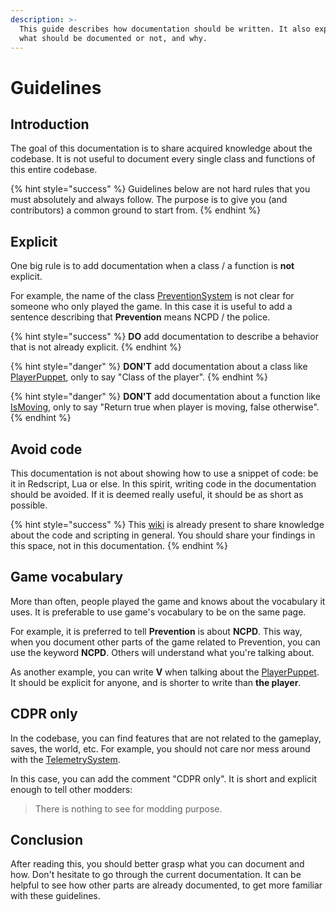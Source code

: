 ```yaml
---
description: >-
  This guide describes how documentation should be written. It also explains
  what should be documented or not, and why.
---
```


# Guidelines

## Introduction

The goal of this documentation is to share acquired knowledge about the codebase. It is not useful to document every single class and functions of this entire codebase.

{% hint style="success" %}
Guidelines below are not hard rules that you must absolutely and always follow. The purpose is to give you (and contributors) a common ground to start from.
{% endhint %}

## Explicit

One big rule is to add documentation when a class / a function is **not** explicit.

For example, the name of the class [PreventionSystem](https://nativedb.red4ext.com/PreventionSystem) is not clear for someone who only played the game. In this case it is useful to add a sentence describing that **Prevention** means NCPD / the police.

{% hint style="success" %}
**DO** add documentation to describe a behavior that is not already explicit.
{% endhint %}

{% hint style="danger" %}
**DON'T** add documentation about a class like [PlayerPuppet](https://nativedb.red4ext.com/PlayerPuppet), only to say "Class of the player".
{% endhint %}

{% hint style="danger" %}
**DON'T** add documentation about a function like [IsMoving](https://nativedb.red4ext.com/PlayerPuppet#IsMoving), only to say "Return true when player is moving, false otherwise".
{% endhint %}

## Avoid code

This documentation is not about showing how to use a snippet of code: be it in Redscript, Lua or else. In this spirit, writing code in the documentation should be avoided. If it is deemed really useful, it should be as short as possible.

{% hint style="success" %}
This [wiki](https://app.gitbook.com/o/-MP5ijqI11FeeX7c8-N8/s/fwsaoju1TBAUvMpI6NIw/) is already present to share knowledge about the code and scripting in general. You should share your findings in this space, not in this documentation.
{% endhint %}

## Game vocabulary

More than often, people played the game and knows about the vocabulary it uses. It is preferable to use game's vocabulary to be on the same page.

For example, it is preferred to tell **Prevention** is about **NCPD**. This way, when you document other parts of the game related to Prevention, you can use the keyword **NCPD**. Others will understand what you're talking about.

As another example, you can write **V** when talking about the [PlayerPuppet](https://nativedb.red4ext.com/PlayerPuppet). It should be explicit for anyone, and is shorter to write than **the player**.

## CDPR only

In the codebase, you can find features that are not related to the gameplay, saves, the world, etc. For example, you should not care nor mess around with the [TelemetrySystem](https://nativedb.red4ext.com/ScriptGameInstance#GetTelemetrySystem).

In this case, you can add the comment "CDPR only". It is short and explicit enough to tell other modders:

> There is nothing to see for modding purpose.

## Conclusion

After reading this, you should better grasp what you can document and how. Don't hesitate to go through the current documentation. It can be helpful to see how other parts are already documented, to get more familiar with these guidelines.
